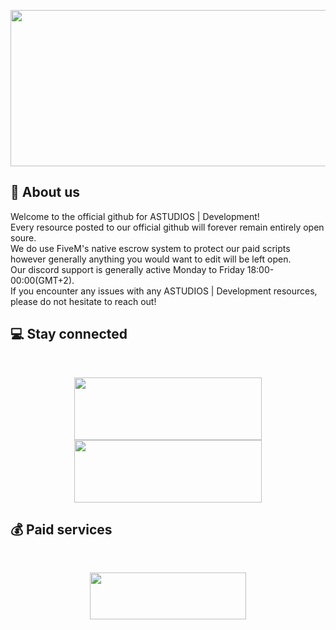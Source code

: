 <p align="center">
  <img width="650" height="250" src="">
</p>

## :wave: About us

Welcome to the official github for ASTUDIOS | Development!<br>
Every resource posted to our official github will forever remain entirely open soure.<br>
We do use FiveM's native escrow system to protect our paid scripts however generally anything you would want to edit will be left open.<br> 
Our discord support is generally active Monday to Friday 18:00-00:00(GMT+2).<br> 
If you encounter any issues with any ASTUDIOS | Development resources, please do not hesitate to reach out!
<br>

## :computer: Stay connected

<br>
<p align="center">
  <a href="https://discord.gg/BWMwh57sFP"><img width="300" height="100" src=""></a>
  <a href="https://www.youtube.com/boiidevelopment"><img width="300" height="100" src=""></a>
</p>

## :moneybag: Paid services

<br>
<p align="center">
  <a href="https://astudios.tebex.io"><img width="250" height="75" src=""></a>
</p>

##
